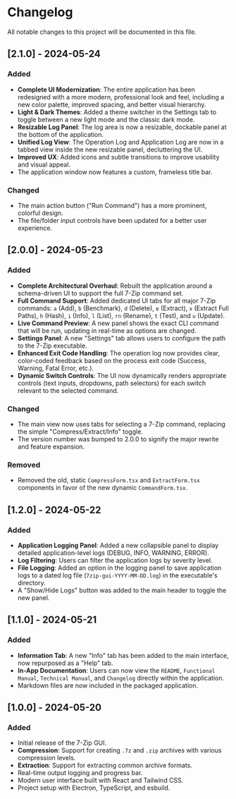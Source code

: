 # Changelog

All notable changes to this project will be documented in this file.

## [2.1.0] - 2024-05-24

### Added
- **Complete UI Modernization**: The entire application has been redesigned with a more modern, professional look and feel, including a new color palette, improved spacing, and better visual hierarchy.
- **Light & Dark Themes**: Added a theme switcher in the Settings tab to toggle between a new light mode and the classic dark mode.
- **Resizable Log Panel**: The log area is now a resizable, dockable panel at the bottom of the application.
- **Unified Log View**: The Operation Log and Application Log are now in a tabbed view inside the new resizable panel, decluttering the UI.
- **Improved UX**: Added icons and subtle transitions to improve usability and visual appeal.
- The application window now features a custom, frameless title bar.

### Changed
- The main action button ("Run Command") has a more prominent, colorful design.
- The file/folder input controls have been updated for a better user experience.

## [2.0.0] - 2024-05-23

### Added
- **Complete Architectural Overhaul**: Rebuilt the application around a schema-driven UI to support the full 7-Zip command set.
- **Full Command Support**: Added dedicated UI tabs for all major 7-Zip commands: `a` (Add), `b` (Benchmark), `d` (Delete), `e` (Extract), `x` (Extract Full Paths), `h` (Hash), `i` (Info), `l` (List), `rn` (Rename), `t` (Test), and `u` (Update).
- **Live Command Preview**: A new panel shows the exact CLI command that will be run, updating in real-time as options are changed.
- **Settings Panel**: A new "Settings" tab allows users to configure the path to the 7-Zip executable.
- **Enhanced Exit Code Handling**: The operation log now provides clear, color-coded feedback based on the process exit code (Success, Warning, Fatal Error, etc.).
- **Dynamic Switch Controls**: The UI now dynamically renders appropriate controls (text inputs, dropdowns, path selectors) for each switch relevant to the selected command.

### Changed
- The main view now uses tabs for selecting a 7-Zip command, replacing the simple "Compress/Extract/Info" toggle.
- The version number was bumped to 2.0.0 to signify the major rewrite and feature expansion.

### Removed
- Removed the old, static `CompressForm.tsx` and `ExtractForm.tsx` components in favor of the new dynamic `CommandForm.tsx`.

## [1.2.0] - 2024-05-22

### Added
- **Application Logging Panel**: Added a new collapsible panel to display detailed application-level logs (DEBUG, INFO, WARNING, ERROR).
- **Log Filtering**: Users can filter the application logs by severity level.
- **File Logging**: Added an option in the logging panel to save application logs to a dated log file (`7zip-gui-YYYY-MM-DD.log`) in the executable's directory.
- A "Show/Hide Logs" button was added to the main header to toggle the new panel.

## [1.1.0] - 2024-05-21

### Added
- **Information Tab**: A new "Info" tab has been added to the main interface, now repurposed as a "Help" tab.
- **In-App Documentation**: Users can now view the `README`, `Functional Manual`, `Technical Manual`, and `Changelog` directly within the application.
- Markdown files are now included in the packaged application.

## [1.0.0] - 2024-05-20

### Added
- Initial release of the 7-Zip GUI.
- **Compression**: Support for creating `.7z` and `.zip` archives with various compression levels.
- **Extraction**: Support for extracting common archive formats.
- Real-time output logging and progress bar.
- Modern user interface built with React and Tailwind CSS.
- Project setup with Electron, TypeScript, and esbuild.